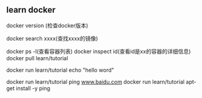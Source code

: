 ## learn docker

docker version (检查docker版本)

docker search xxxx(查找xxxx的镜像)

docker ps -l(查看容器列表)
docker inspect id(查看id是xx的容器的详细信息)
docker pull learn/tutorial

docker run learn/tutorial echo "hello word"

docker run learn/tutorial ping www.baidu.com
docker run learn/tutorial apt-get install -y ping
